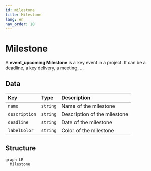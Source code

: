 ```yaml
---
id: milestone
title: Milestone
lang: en
nav_order: 10
---
```


# Milestone

A **<span class="aq-icon outline">event_upcoming</span> Milestone** is a key event in a project. It can be a deadline, a key delivery, a meeting, ...

## Data

| Key | Type | Description |
| :--- | :---- | :----------- |
| `name` | `string` | Name of the milestone |
| `description` | `string` | Description of the milestone |
| `deadline` | `string` | Date of the milestone |
| `labelColor` | `string` | Color of the milestone |


## Structure

```mermaid
graph LR
  Milestone
```